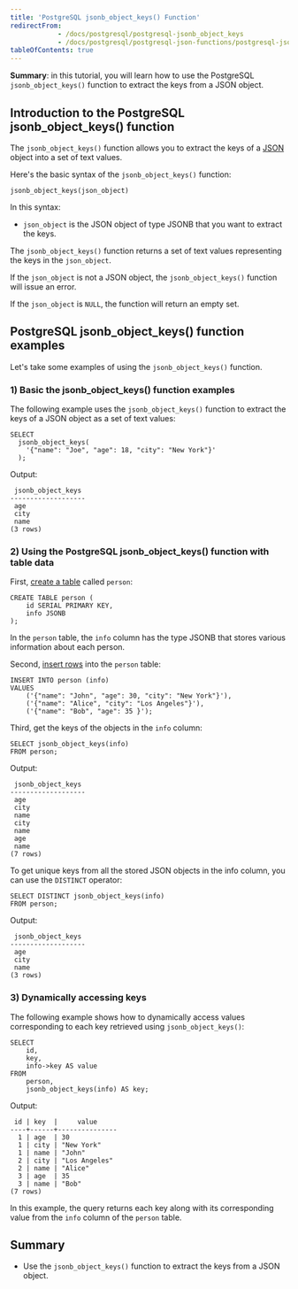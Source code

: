 ```yaml
---
title: 'PostgreSQL jsonb_object_keys() Function'
redirectFrom:
            - /docs/postgresql/postgresql-jsonb_object_keys 
            - /docs/postgresql/postgresql-json-functions/postgresql-jsonb_object_keys/
tableOfContents: true
---
```



**Summary**: in this tutorial, you will learn how to use the PostgreSQL `jsonb_object_keys()` function to extract the keys from a JSON object.





## Introduction to the PostgreSQL jsonb_object_keys() function





The `jsonb_object_keys()` function allows you to extract the keys of a [JSON](/docs/postgresql/postgresql-json) object into a set of text values.





Here's the basic syntax of the `jsonb_object_keys()` function:





```
jsonb_object_keys(json_object)
```





In this syntax:





- `json_object` is the JSON object of type JSONB that you want to extract the keys.





The `jsonb_object_keys()` function returns a set of text values representing the keys in the `json_object`.





If the `json_object` is not a JSON object, the `jsonb_object_keys()` function will issue an error.





If the `json_object` is `NULL`, the function will return an empty set.





## PostgreSQL jsonb_object_keys() function examples





Let's take some examples of using the `jsonb_object_keys()` function.





### 1) Basic the jsonb_object_keys() function examples





The following example uses the `jsonb_object_keys()` function to extract the keys of a JSON object as a set of text values:





```
SELECT
  jsonb_object_keys(
    '{"name": "Joe", "age": 18, "city": "New York"}'
  );
```





Output:





```
 jsonb_object_keys
-------------------
 age
 city
 name
(3 rows)
```





### 2) Using the PostgreSQL jsonb_object_keys() function with table data





First, [create a table](/docs/postgresql/postgresql-create-table) called `person`:





```
CREATE TABLE person (
    id SERIAL PRIMARY KEY,
    info JSONB
);
```





In the `person` table, the `info` column has the type JSONB that stores various information about each person.





Second, [insert rows](/docs/postgresql/postgresql-insert-multiple-rows) into the `person` table:





```
INSERT INTO person (info)
VALUES
    ('{"name": "John", "age": 30, "city": "New York"}'),
    ('{"name": "Alice", "city": "Los Angeles"}'),
    ('{"name": "Bob", "age": 35 }');
```





Third, get the keys of the objects in the `info` column:





```
SELECT jsonb_object_keys(info)
FROM person;
```





Output:





```
 jsonb_object_keys
-------------------
 age
 city
 name
 city
 name
 age
 name
(7 rows)
```





To get unique keys from all the stored JSON objects in the info column, you can use the `DISTINCT` operator:





```
SELECT DISTINCT jsonb_object_keys(info)
FROM person;
```





Output:





```
 jsonb_object_keys
-------------------
 age
 city
 name
(3 rows)
```





### 3) Dynamically accessing keys





The following example shows how to dynamically access values corresponding to each key retrieved using `jsonb_object_keys()`:





```
SELECT
    id,
    key,
    info->key AS value
FROM
    person,
    jsonb_object_keys(info) AS key;
```





Output:





```
 id | key  |     value
----+------+---------------
  1 | age  | 30
  1 | city | "New York"
  1 | name | "John"
  2 | city | "Los Angeles"
  2 | name | "Alice"
  3 | age  | 35
  3 | name | "Bob"
(7 rows)
```





In this example, the query returns each key along with its corresponding value from the `info` column of the `person` table.





## Summary





- Use the `jsonb_object_keys()` function to extract the keys from a JSON object.



